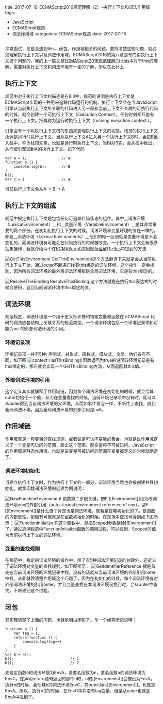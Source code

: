 title: 2017-07-16-ECMAScript2016规范理解（2）-执行上下文和词法作用域
tags:
  - JavaScript
  - ECMAScript规范
  - 词法作用域
categories: ECMAScript规范
date: 2017-07-16
---

平常面试，总是会遇到this、闭包、作用域相关的问题。要捋清楚这些问题，就必须理解执行上下文以及词法作用域。ECMAScript2016的第八章是专门讲执行上下文这个问题的，我的上一篇文章[ECMAScript2016规范理解(1)-this](http://ldllidonglin.github.io/blog/2017/07/06/2017-07-06-ECMAScript2016%E8%A7%84%E8%8C%83%E7%90%86%E8%A7%A3（1）-this/)中对于this的理解，需要对执行上下文和词法环境有一定的了解，所以在此补上

<!--more-->
## 执行上下文
规范中对于执行上下文的描述是在8.3中，规范的说明是执行上下文是ECMAScript实现的一种用来追踪代码运行的机制。执行上下文会在当JavaScript引擎从当前执行上下文所关联的代码进入另一段和当前上下文不关联的可执行代码的时候，就会创建一个可执行上下文（Execution Context）。任何时刻都只能有一个执行上下文，把其称为运行时执行上下文（running execution context.）。

引擎会有一个叫执行上下文栈的东西来管理执行上下文的切换，栈顶的执行上下文永远是运行时执行上下文。当从执行上下文A进入另一个执行上下文B时，会把B推入栈中，称为栈顶元素，也就是运行时执行上下文，当B执行完，会从栈中推出，从而使引擎回到A的执行上下文。如下代码
```
var a = 1;                // A
function b () {       
    console.log(b);       // B
}
b();
var c = 1                 // A
```
当前执行上下文会从A -> B -> A

## 执行上下文的组成
规范中规定执行上下文是包含任何可追踪代码状态的组件。其中__词法环境（LexicalEnvironment）__和__变量环境（VariableEnvironment）__是其非常重要的两个部分。在初始化执行上下文的时候，词法环境和变量环境的值是一样的，都是__词法环境（Lexical Environments）__他们的唯一区别就是变量环境是不会变化的，而词法环境有可能会在代码执行的时候被改变。一个执行上下文会有很多抽象操作，我就介绍两个在[ECMAScript2016规范理解(1)-this](http://ldllidonglin.github.io/blog/2017/07/06/2017-07-06-ECMAScript2016%E8%A7%84%E8%8C%83%E7%90%86%E8%A7%A3（1）-this)中提到的方法

![GetThisEnvironment](GetThisEnvironment.png)
GetThisEnvironment这个方法翻译下来就是会从当前执行上下文开始，通过outer不断递归找有this绑定的词法环境，这个操作一定会找到，因为所有词法环境的最外层词法环境都是全局词法环境，它是有this绑定的。

![ResolveThisBinding](ResolveThisBinding.png)
ResolveThisBinding 这个方法就是在执行this表达式的时候会使用，返回当前词法环境中this绑定的值。

## 词法环境
规范规定，词法环境是一个用于定义标识符和特定变量和函数在 ECMAScript 代码的词法嵌套结构上关联关系的规范类型。一个词法环境包括一个环境记录项和可能为null的外部词法环境的引用。
### 环境记录项
环境记录项一共有5种: 声明式、对象式、函数式、模块式、全局。他们各有不同，如下图
![context](context.png)
HasThisBinding()函数返回为true的说明该环境记录是有this绑定的，那它就会实现一个GetThisBinding方法，从而返回其this值。
### 外部词法环境的引用
这个定义其实就解释了作用域链，因为每个词法环境在初始化的时候，就会给其outer初始化一个值，从而在变量查找的时候，当前环境记录项中没有时，就可以从outer得到当前词法环境的父环境，从而如事件冒泡一样，不断往上查找，直到全局词法环境，因为全局词法环境的外部引用是null。

## 作用域链
作用域就是一套变量的查找规则，或者说是可访问变量的集合。也就是说作用域定义了一个变量可访问的范围，超出这个范围，那变量将不可被访问。JavaScript的作用域是静态作用域，也就是说变量可被访问的范围在变量被定义的时候就确定了。
### 词法环境初始化
当建立执行上下文时，作为执行上下文的一部分，词法环境当然也会被创建并且初始化。就拿函数词法环境的创建为例说明：

![NewFunctionEnvironment](NewFunctionEnvironment.png)
倒数第二步很关键，把F.[[Environment]]设为改词法环境env的外部引用（outer lexical environment reference of env）。那F.[[Environment]]是什么值？肯定也是词法环境，就看是在哪初始化的了。是函数的内部属性，那很有可能就是在函数初始化的时候。在规范中查找可得到如下图所示：
![FunctionInitialize](FunctionInitialize.png)
在这个函数中，是把Scoped参数赋给[[Environment]]了，通过追溯规范中FunctionInitialize函数的调用过程，可以找到，Scoped的值为当前执行上下文的词法环境。

### 变量的查找规则
在规范中，规定的词法环境的操作中，除了有5种词法环境记录的创建外，还定义了词法环境对变量的查找规则，如下图所示：
![GetIdentifierReference](GetIdentifierReference.png)
就是首先在当前词法环境的环境记录中找，没有的话就从当前词法环境的外部引用outer中找。从此就理清楚作用域这个问题了，因为在初始化的时候，每个词法环境有对外部词法环境的引用outer，并且变量查找在本词法环境没找到时，会从outer中查找，不断递归这个过程。

## 闭包
其实理清楚了上面的问题，也就能明白闭包了。举一个经典闭包说明：
```
function a () {
    var tag = 1;
    return function () {
        console.log(tag++)
    }
}
var b = a();
b();                          // 1
b();                          // 2
```
先设定函数a的词法环境为EnvA，设匿名函数为n，匿名函数n的词法环境为EnvC。在声明return语句返回的那个n时，n的[[Environment]]会被设为EnvA。执行n的时候，会创建n的词法环境EnvC，其outer为n.[[Environment]]。也就是EnvA。所以，执行b()的时候，在EnvC中并没有tag变量，但是从outer也就是EnvA中找到了。
